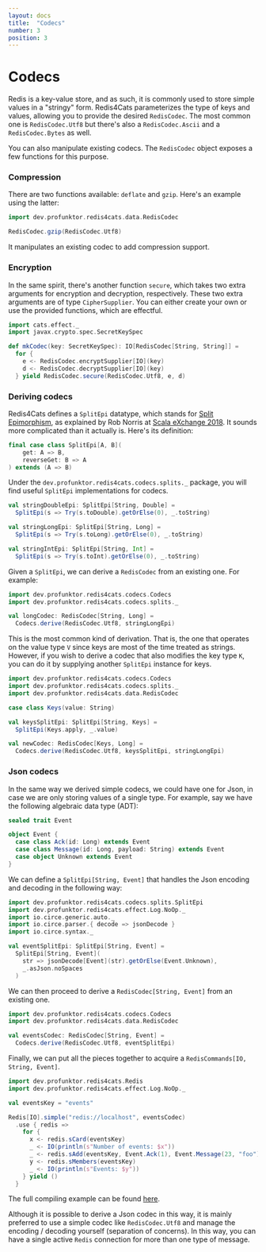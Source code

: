 ```yaml
---
layout: docs
title:  "Codecs"
number: 3
position: 3
---
```


# Codecs

Redis is a key-value store, and as such, it is commonly used to store simple values in a "stringy" form. Redis4Cats parameterizes the type of keys and values, allowing you to provide the desired `RedisCodec`. The most common one is `RedisCodec.Utf8` but there's also a `RedisCodec.Ascii` and a `RedisCodec.Bytes` as well.

You can also manipulate existing codecs. The `RedisCodec` object exposes a few functions for this purpose.

### Compression

There are two functions available: `deflate` and `gzip`. Here's an example using the latter:

```scala mdoc:silent
import dev.profunktor.redis4cats.data.RedisCodec

RedisCodec.gzip(RedisCodec.Utf8)
```

It manipulates an existing codec to add compression support.

### Encryption

In the same spirit, there's another function `secure`, which takes two extra arguments for encryption and decryption, respectively. These two extra arguments are of type `CipherSupplier`. You can either create your own or use the provided functions, which are effectful.

```scala mdoc:silent
import cats.effect._
import javax.crypto.spec.SecretKeySpec

def mkCodec(key: SecretKeySpec): IO[RedisCodec[String, String]] =
  for {
    e <- RedisCodec.encryptSupplier[IO](key)
    d <- RedisCodec.decryptSupplier[IO](key)
  } yield RedisCodec.secure(RedisCodec.Utf8, e, d)
```

### Deriving codecs

Redis4Cats defines a `SplitEpi` datatype, which stands for [Split Epimorphism](https://ncatlab.org/nlab/show/split+epimorphism), as explained by Rob Norris at [Scala eXchange 2018](https://skillsmatter.com/skillscasts/11626-keynote-pushing-types-and-gazing-at-the-stars). It sounds more complicated than it actually is. Here's its definition:

```scala
final case class SplitEpi[A, B](
    get: A => B,
    reverseGet: B => A
) extends (A => B)
```

Under the `dev.profunktor.redis4cats.codecs.splits._` package, you will find useful `SplitEpi` implementations for codecs.

```scala
val stringDoubleEpi: SplitEpi[String, Double] =
  SplitEpi(s => Try(s.toDouble).getOrElse(0), _.toString)

val stringLongEpi: SplitEpi[String, Long] =
  SplitEpi(s => Try(s.toLong).getOrElse(0), _.toString)

val stringIntEpi: SplitEpi[String, Int] =
  SplitEpi(s => Try(s.toInt).getOrElse(0), _.toString)
```

Given a `SplitEpi`, we can derive a `RedisCodec` from an existing one. For example:

```scala mdoc:silent
import dev.profunktor.redis4cats.codecs.Codecs
import dev.profunktor.redis4cats.codecs.splits._

val longCodec: RedisCodec[String, Long] =
  Codecs.derive(RedisCodec.Utf8, stringLongEpi)
```

This is the most common kind of derivation. That is, the one that operates on the value type `V` since keys are most of the time treated as strings. However, if you wish to derive a codec that also modifies the key type `K`, you can do it by supplying another `SplitEpi` instance for keys.

```scala mdoc:silent
import dev.profunktor.redis4cats.codecs.Codecs
import dev.profunktor.redis4cats.codecs.splits._
import dev.profunktor.redis4cats.data.RedisCodec

case class Keys(value: String)

val keysSplitEpi: SplitEpi[String, Keys] =
  SplitEpi(Keys.apply, _.value)

val newCodec: RedisCodec[Keys, Long] =
  Codecs.derive(RedisCodec.Utf8, keysSplitEpi, stringLongEpi)
```

### Json codecs

In the same way we derived simple codecs, we could have one for Json, in case we are only storing values of a single type. For example, say we have the following algebraic data type (ADT):

```scala mdoc:silent
sealed trait Event

object Event {
  case class Ack(id: Long) extends Event
  case class Message(id: Long, payload: String) extends Event
  case object Unknown extends Event
}
```

We can define a `SplitEpi[String, Event]` that handles the Json encoding and decoding in the following way:

```scala mdoc:silent
import dev.profunktor.redis4cats.codecs.splits.SplitEpi
import dev.profunktor.redis4cats.effect.Log.NoOp._
import io.circe.generic.auto._
import io.circe.parser.{ decode => jsonDecode }
import io.circe.syntax._

val eventSplitEpi: SplitEpi[String, Event] =
  SplitEpi[String, Event](
    str => jsonDecode[Event](str).getOrElse(Event.Unknown),
    _.asJson.noSpaces
  )
```

We can then proceed to derive a `RedisCodec[String, Event]` from an existing one.

```scala mdoc:silent
import dev.profunktor.redis4cats.codecs.Codecs
import dev.profunktor.redis4cats.data.RedisCodec

val eventsCodec: RedisCodec[String, Event] =
  Codecs.derive(RedisCodec.Utf8, eventSplitEpi)
```

Finally, we can put all the pieces together to acquire a `RedisCommands[IO, String, Event]`.

```scala mdoc:silent
import dev.profunktor.redis4cats.Redis
import dev.profunktor.redis4cats.effect.Log.NoOp._

val eventsKey = "events"

Redis[IO].simple("redis://localhost", eventsCodec)
  .use { redis =>
    for {
      x <- redis.sCard(eventsKey)
      _ <- IO(println(s"Number of events: $x"))
      _ <- redis.sAdd(eventsKey, Event.Ack(1), Event.Message(23, "foo"))
      y <- redis.sMembers(eventsKey)
      _ <- IO(println(s"Events: $y"))
    } yield ()
  }
```

The full compiling example can be found [here](https://github.com/profunktor/redis4cats/blob/master/modules/examples/src/main/scala/dev/profunktor/redis4cats/JsonCodecDemo.scala).

Although it is possible to derive a Json codec in this way, it is mainly preferred to use a simple codec like `RedisCodec.Utf8` and manage the encoding / decoding yourself (separation of concerns). In this way, you can have a single active `Redis` connection for more than one type of message.
